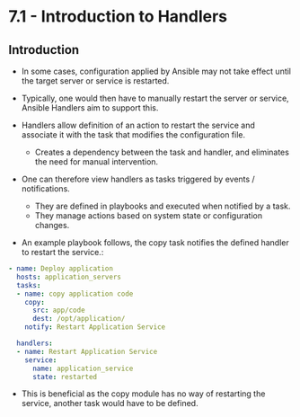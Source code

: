 # 7.1 - Introduction to Handlers

## Introduction

- In some cases, configuration applied by Ansible may not take effect until the target server or service is restarted.
- Typically, one would then have to manually restart the server or service, Ansible Handlers aim to support this.
- Handlers allow definition of an action to restart the service and associate it with the task that modifies the configuration file.
  - Creates a dependency between the task and handler, and eliminates the need for manual intervention.
- One can therefore view handlers as tasks triggered by events / notifications.
  - They are defined in playbooks and executed when notified by a task.
  - They manage actions based on system state or configuration changes.

- An example playbook follows, the copy task notifies the defined handler to restart the service.:

```yaml
- name: Deploy application
  hosts: application_servers
  tasks:
  - name: copy application code
    copy:
      src: app/code
      dest: /opt/application/
    notify: Restart Application Service

  handlers:
  - name: Restart Application Service
    service:
      name: application_service
      state: restarted
```

- This is beneficial as the copy module has no way of restarting the service, another task would have to be defined.
